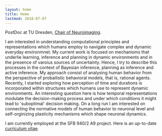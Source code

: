 ```yaml
---
layout: home
title: Home
lastmod: 2018-07-07
---
```

PostDoc at TU Dresden, [Chair of Neuroimaging](http://tu-dresden.de/die_tu_dresden/fakultaeten/fakultaet_mathematik_und_naturwissenschaften/fachrichtung_psychologie/i1/ni).

I am interested in understanding computational principles and representations which humans employ to navigate complex 
and dynamic everyday environmnet. My current work is focused on mechanisms that underlie learning, inference and planning 
in dynamic environments and in the presence of varoius sources of uncertainty. Hence, I try to describe this processes in 
the context of Bayesian inference, planning as inference and active inference. My approach consist of analysing human 
behavior from the perspective of probailistic behavioral models, that is, rational agents. Recently, I started exploring 
how perception of time and durations is incorporated within structures which humans use to represent dynamic environments. 
An interesting question here is how temporal representations modulate the decision-making process and under which conditions 
it might lead to 'suboptimal' decision making. On a long run I am interested on connecting the normative models of human 
behavior to neuronal level and self-orginizing plasticity mechanisms which shape neuronal dynamics. 

I am currently employed at the SFB 940/2 A9 project. Here is an up-to-date [curriculum vitae](/files/resumeDM.pdf).
